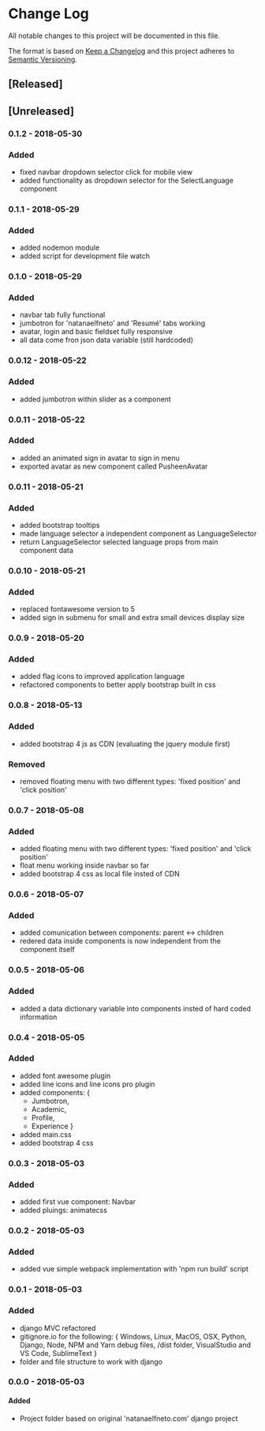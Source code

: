 # Change Log
All notable changes to this project will be documented in this file.

The format is based on [Keep a Changelog](http://keepachangelog.com/)
and this project adheres to [Semantic Versioning](http://semver.org/).

## [Released]
## [Unreleased]

### 0.1.2 - 2018-05-30
### Added
- fixed navbar dropdown selector click for mobile view
- added functionality as dropdown selector for the SelectLanguage component

### 0.1.1 - 2018-05-29
### Added
- added nodemon module
- added script for development file watch

### 0.1.0 - 2018-05-29
### Added
- navbar tab fully functional
- jumbotron for 'natanaelfneto' and 'Resumé' tabs working
- avatar, login and basic fieldset fully responsive
- all data come fron json data variable (still hardcoded)

### 0.0.12 - 2018-05-22
### Added
- added jumbotron within slider as a component

### 0.0.11 - 2018-05-22
### Added
- added an animated sign in avatar to sign in menu
- exported avatar as new component called PusheenAvatar

### 0.0.11 - 2018-05-21
### Added
- added bootstrap tooltips
- made language selector a independent component as LanguageSelector
- return LanguageSelector selected language props from main component data

### 0.0.10 - 2018-05-21
### Added
- replaced fontawesome version to 5
- added sign in submenu for small and extra small devices display size

### 0.0.9 - 2018-05-20
### Added
- added flag icons to improved application language
- refactored components to better apply bootstrap built in css

### 0.0.8 - 2018-05-13
### Added
- added bootstrap 4 js as CDN (evaluating the jquery module first)

### Removed
- removed floating menu with two different types: 'fixed position' and 'click position'

### 0.0.7 - 2018-05-08
### Added
- added floating menu with two different types: 'fixed position' and 'click position'
- float menu working inside navbar so far
- added bootstrap 4 css as local file insted of CDN

### 0.0.6 - 2018-05-07
### Added
- added comunication between components: parent <-> children
- redered data inside components is now independent from the component itself

### 0.0.5 - 2018-05-06
### Added
- added a data dictionary variable into components insted of hard coded information

### 0.0.4 - 2018-05-05
### Added
- added font awesome plugin
- added line icons and line icons pro plugin
- added components: {
    - Jumbotron,
    - Academic,
    - Profile,
    - Experience
}
- added main.css
- added bootstrap 4 css

### 0.0.3 - 2018-05-03
### Added
- added first vue component: Navbar
- added pluings: animatecss

### 0.0.2 - 2018-05-03
### Added
- added vue simple webpack implementation with 'npm run build' script

### 0.0.1 - 2018-05-03
### Added
- django MVC refactored
- gitignore.io for the following: {
    Windows,
    Linux, 
    MacOS, 
    OSX,
    Python,
    Django,
    Node,
    NPM and Yarn debug files,
    /dist folder,
    VisualStudio and VS Code,
    SublimeText
}
- folder and file structure to work with django


### 0.0.0 - 2018-05-03
#### Added
- Project folder based on original 'natanaelfneto.com' django project

